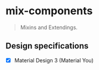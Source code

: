 # mix-components

> Mixins and Extendings.

## Design specifications

- [x] Material Design 3 (Material You)
